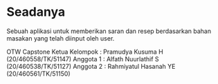 # Seadanya
Sebuah aplikasi untuk memberikan saran dan resep berdasarkan bahan masakan yang telah diinput oleh user.

OTW Capstone
Ketua Kelompok : Pramudya Kusuma H   (20/460558/TK/51147)
Anggota 1 : Alfath Nuurlathif S      (20/460538/TK/51127)
Anggota 2 : Rahmiyatul Hasanah YE    (20/460561/TK/51150)

